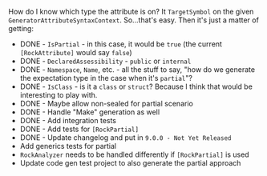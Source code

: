 How do I know which type the attribute is on? It `TargetSymbol` on the given `GeneratorAttributeSyntaxContext`. So...that's easy. Then it's just a matter of getting:

* DONE - `IsPartial` - in this case, it would be `true` (the current `[RockAttribute]` would say `false`)
* DONE - `DeclaredAssessibility` - `public` or `internal`
* DONE - `Namespace`, `Name`, etc. - all the stuff to say, "how do we generate the expectation type in the case when it's `partial`"?
* DONE - `IsClass` - is it a `class` or `struct`? Because I think that would be interesting to play with.
* DONE - Maybe allow non-sealed for partial scenario
* DONE - Handle "Make" generation as well
* DONE - Add integration tests
* DONE - Add tests for `[RockPartial]`
* DONE - Update changelog and put in `9.0.0 - Not Yet Released`
* Add generics tests for partial
* `RockAnalyzer` needs to be handled differently if `[RockPartial]` is used
* Update code gen test project to also generate the partial approach